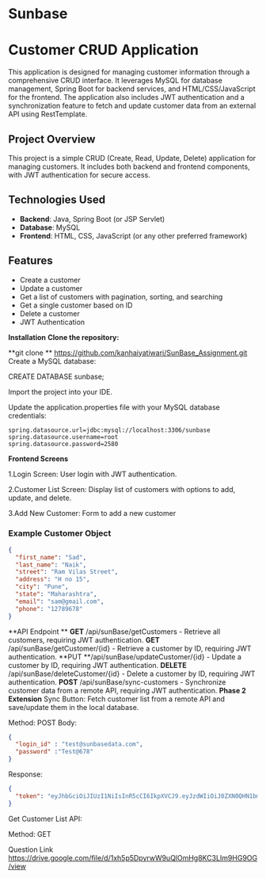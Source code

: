 # Sunbase
# Customer CRUD Application
This application is designed for managing customer information through a comprehensive CRUD interface. It leverages MySQL for database management, Spring Boot for backend services, and HTML/CSS/JavaScript for the frontend. The application also includes JWT authentication and a synchronization feature to fetch and update customer data from an external API using RestTemplate.
## Project Overview

This project is a simple CRUD (Create, Read, Update, Delete) application for managing customers. It includes both backend and frontend components, with JWT authentication for secure access.

## Technologies Used

- **Backend**: Java, Spring Boot (or JSP Servlet)
- **Database**: MySQL
- **Frontend**: HTML, CSS, JavaScript (or any other preferred framework)

## Features

- Create a customer
- Update a customer
- Get a list of customers with pagination, sorting, and searching
- Get a single customer based on ID
- Delete a customer
- JWT Authentication

**Installation**
**Clone the repository:**

**git clone **
https://github.com/kanhaiyatiwari/SunBase_Assignment.git
Create a MySQL database:

CREATE DATABASE sunbase;

Import the project into your IDE.

Update the application.properties file with your MySQL database credentials:
```
spring.datasource.url=jdbc:mysql://localhost:3306/sunbase
spring.datasource.username=root
spring.datasource.password=2580
```
**Frontend Screens**

1.Login Screen: User login with JWT authentication.


2.Customer List Screen: Display list of customers with options to add, update, and delete.


3.Add New Customer: Form to add a new customer
### Example Customer Object

```json
{
  "first_name": "Sad",
  "last_name": "Naik",
  "street": "Ram Vilas Street",
  "address": "H no 15",
  "city": "Pune",
  "state": "Maharashtra",
  "email": "sam@gmail.com",
  "phone": "12789678"
}

```
**API Endpoint **
**GET** /api/sunBase/getCustomers - Retrieve all customers, requiring JWT authentication.
**GET** /api/sunBase/getCustomer/{id} - Retrieve a customer by ID, requiring JWT authentication.
**PUT **/api/sunBase/updateCustomer/{id} - Update a customer by ID, requiring JWT authentication.
**DELETE** /api/sunBase/deleteCustomer/{id} - Delete a customer by ID, requiring JWT authentication.
**POST** /api/sunBase/sync-customers - Synchronize customer data from a remote API, requiring JWT authentication.
**Phase 2 Extension**
Sync Button: Fetch customer list from a remote API and save/update them in the local database.


Method: POST
Body:
```json
{
  "login_id" : "test@sunbasedata.com",
  "password" :"Test@678"
}
```
Response:
```json
{
  "token": "eyJhbGciOiJIUzI1NiIsInR5cCI6IkpXVCJ9.eyJzdWIiOiJ0ZXN0QHN1bmJhc2VkYXRhLmNvbSIsImlhdCI6MTUxNjIzOTAyMn0.SflKxwRJSMeKKF2QT4fwpMeJf36POk6yJV_adQssw5c"
}
```
Get Customer List API:

Method: GET

Question Link
https://drive.google.com/file/d/1xh5p5DpyrwW9uQlOmHg8KC3LIm9HG9OG/view
